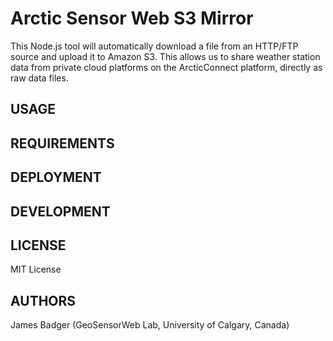 # Arctic Sensor Web S3 Mirror

This Node.js tool will automatically download a file from an HTTP/FTP source and upload it to Amazon S3. This allows us to share weather station data from private cloud platforms on the ArcticConnect platform, directly as raw data files.

## USAGE

## REQUIREMENTS

## DEPLOYMENT

## DEVELOPMENT

## LICENSE

MIT License

## AUTHORS

James Badger (GeoSensorWeb Lab, University of Calgary, Canada)
